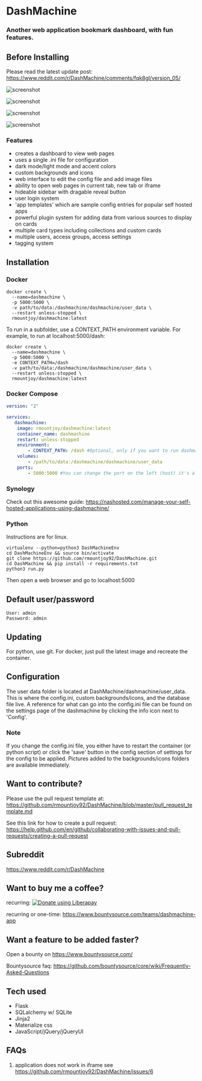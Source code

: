 # DashMachine
### Another web application bookmark dashboard, with fun features.

## Before Installing
Please read the latest update post: https://www.reddit.com/r/DashMachine/comments/fqk8gl/version_05/

![screenshot](https://raw.githubusercontent.com/rmountjoy92/DashMachine/master/screenshot1.png)

![screenshot](https://raw.githubusercontent.com/rmountjoy92/DashMachine/master/screenshot2.png)

![screenshot](https://raw.githubusercontent.com/rmountjoy92/DashMachine/master/screenshot3.png)

![screenshot](https://raw.githubusercontent.com/rmountjoy92/DashMachine/master/screenshot4.png)

### Features
* creates a dashboard to view web pages
* uses a single .ini file for configuration
* dark mode/light mode and accent colors
* custom backgrounds and icons
* web interface to edit the config file and add image files
* ability to open web pages in current tab, new tab or iframe
* hideable sidebar with dragable reveal button
* user login system
* 'app templates' which are sample config entries for popular self hosted apps
* powerful plugin system for adding data from various sources to display on cards
* multiple card types including collections and custom cards
* multiple users, access groups, access settings
* tagging system

## Installation
### Docker
```
docker create \
  --name=dashmachine \
  -p 5000:5000 \
  -v path/to/data:/dashmachine/dashmachine/user_data \
  --restart unless-stopped \
  rmountjoy/dashmachine:latest
```
To run in a subfolder, use a CONTEXT_PATH environment variable. For example, to run at localhost:5000/dash:
```
docker create \
  --name=dashmachine \
  -p 5000:5000 \
  -e CONTEXT_PATH=/dash
  -v path/to/data:/dashmachine/dashmachine/user_data \
  --restart unless-stopped \
  rmountjoy/dashmachine:latest
```
### Docker Compose

```yml
version: "2"

services:
   dashmachine:
    image: rmountjoy/dashmachine:latest
    container_name: dashmachine
    restart: unless-stopped
    environment:
        - CONTEXT_PATH: /dash #Optional, only if you want to run dashmachine in a subfolder
    volumes:
        - /path/to/data:/dashmachine/dashmachine/user_data
    ports:
        - 5000:5000 #You can change the port on the left (host) it's already in use, e.g. Synology NAS
```

### Synology
Check out this awesome guide: https://nashosted.com/manage-your-self-hosted-applications-using-dashmachine/
### Python
Instructions are for linux.
```
virtualenv --python=python3 DashMachineEnv
cd DashMachineEnv && source bin/activate
git clone https://github.com/rmountjoy92/DashMachine.git
cd DashMachine && pip install -r requirements.txt
python3 run.py
```
Then open a web browser and go to localhost:5000

## Default user/password
```
User: admin
Password: admin
```

## Updating
For python, use git. For docker, just pull the latest image and recreate the container.

## Configuration
The user data folder is located at DashMachine/dashmachine/user_data. This is where the config.ini, custom backgrounds/icons, and the database file live. A reference for what can go into the config.ini file can be found on the settings page of the dashmachine by clicking the info icon next to 'Config'. 

### Note
If you change the config.ini file, you either have to restart the container (or python script) or click the 'save' button in the config section of settings for the config to be applied. Pictures added to the backgrounds/icons folders are available immediately.

## Want to contribute?
Please use the pull request template at:
https://github.com/rmountjoy92/DashMachine/blob/master/pull_request_template.md

See this link for how to create a pull request:
https://help.github.com/en/github/collaborating-with-issues-and-pull-requests/creating-a-pull-request

## Subreddit 
https://www.reddit.com/r/DashMachine

## Want to buy me a coffee?
recurring:
<a href="https://liberapay.com/rmountjoy/donate"><img alt="Donate using Liberapay" src="https://liberapay.com/assets/widgets/donate.svg"></a>

recurring or one-time:
https://www.bountysource.com/teams/dashmachine-app

## Want a feature to be added faster?
Open a bounty on https://www.bountysource.com/

Bountysource faq: https://github.com/bountysource/core/wiki/Frequently-Asked-Questions

## Tech used
* Flask
* SQLalchemy w/ SQLite
* Jinja2
* Materialize css
* JavaScript/jQuery/jQueryUI

## FAQs
1. application does not work in iframe
see https://github.com/rmountjoy92/DashMachine/issues/6
